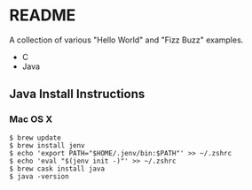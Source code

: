 # README

A collection of various "Hello World" and "Fizz Buzz" examples.

- C
- Java

## Java Install Instructions

### Mac OS X

    $ brew update
    $ brew install jenv
    $ echo 'export PATH="$HOME/.jenv/bin:$PATH"' >> ~/.zshrc
    $ echo 'eval "$(jenv init -)"' >> ~/.zshrc
    $ brew cask install java
    $ java -version
